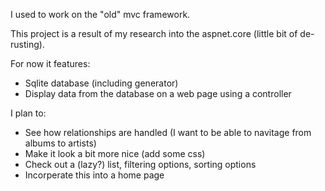 I used to work on the "old" mvc framework.

This project is a result of my research into the aspnet.core (little bit of de-rusting). 

For now it features:
- Sqlite database (including generator)
- Display data from the database on a web page using a controller

I plan to:
- See how relationships are handled (I want to be able to navitage from albums to artists)
- Make it look a bit more nice (add some css)
- Check out a (lazy?) list, filtering options, sorting options
- Incorperate this into a home page